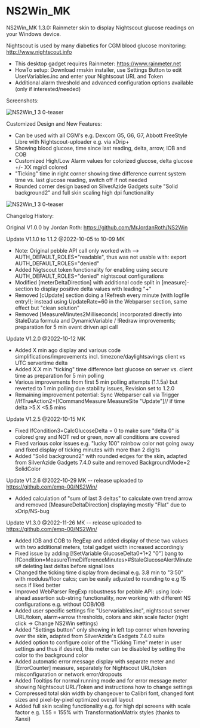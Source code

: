 # NS2Win_MK
 
 NS2Win_MK 1.3.0: Rainmeter skin to display Nightscout glucose readings on your Windows device.

Nightscout is used by many diabetics for CGM blood glucose monitoring: http://www.nightscout.info

- This desktop gadget requires Rainmeter: https://www.rainmeter.net
- HowTo setup: Download rmskin installer, use Settings Button to edit UserVariables.inc and enter your Nightscout URL and Token
- Additional alarm threshold and advanced configuration options available (only if interested/needed)

Screenshots:

![NS2Win_1 3 0-teaser](https://user-images.githubusercontent.com/60714349/204150482-2bc529da-d52c-4920-a354-eb144d1cb0ac.png)

Customized Design and New Features:

- Can be used with all CGM's e.g. Dexcom G5, G6, G7, Abbott FreeStyle Libre with Nightscout-uploader e.g. via xDrip+
- Showing blood glucose, time since last reading, delta, arrow, IOB and COB
- Customized High/Low Alarm values for colorized glucose, delta glucose +/- XX mg/dl colored
- "Ticking" time in right corner showing time difference current system time vs. last glucose reading, switch off if not needed
- Rounded corner design based on SilverAzide Gadgets suite "Solid background2" and full skin scaling high dpi functionality
 
 ![NS2Win_1 3 0-teaser](https://user-images.githubusercontent.com/60714349/204150346-db58d3aa-4ac9-4086-881a-a24cfc30e266.png)

Changelog History:

Original V1.0.0 by Jordan Roth: https://github.com/MrJordanRoth/NS2Win

Update V1.1.0 to 1.1.2 @2022-10-05 to 10-09 MK
- Note: Original pebble API call only worked with --> AUTH_DEFAULT_ROLES="readable", thus was not usable with: export AUTH_DEFAULT_ROLES="denied"
- Added Nigtscout token functionality for enabling using secure AUTH_DEFAULT_ROLES="denied" nightscout configurations
- Modified [meterDeltaDirection] with additional code split in [measure]-section to display positive delta values with leading "+"
- Removed [cUpdate] section doing a !Refresh every minute (with logfile entry!); instead using UpdateRate=60 in the Webparser section, same effect but "clean solution"
- Removed [MeasureMinutes2Milliseconds] incorporated directly into StaleData formula and DynamicVariable / !Redraw improvements; preparation for 5 min event driven api call

Update V1.2.0 @2022-10-12 MK
- Added X min ago display and various code simplifications/improvements incl. timezone/daylightsavings client vs UTC servertime delta
- Added X.X min "ticking" time difference last glucose on server vs. client time as preparation for 5 min polling
- Various improvements from first 5 min polling attempts (1.1.5a) but reverted to 1 min polling due stability issues, Revision set to 1.2.0
- Remaining improvement potential: Sync Webparser call via Trigger //IfTrueAction2=[!CommandMeasure MeasureSite "Update"]// if time delta >5.X <5.5 mins

Update V1.2.5 @2022-10-15 MK
- Fixed IfCondition3=CalcGlucoseDelta = 0 to make sure "delta 0" is colored grey and NOT red or green, now all conditions are covered
- Fixed various color issues e.g. "lucky 100" rainbow color not going away and fixed display of ticking minutes with more than 2 digits
- Added "Solid background2" with rounded edges for the skin, adapted from SilverAzide Gadgets 7.4.0 suite and removed BackgroundMode=2 SolidColor

Update V1.2.6 @2022-10-29 MK -- release uploaded to https://github.com/emp-00/NS2Win/
- Added calculation of "sum of last 3 deltas" to calculate own trend arrow and removed [MeasureDeltaDirection] displaying mostly "Flat" due to xDrip/NS-bug

Update V1.3.0 @2022-11-26 MK -- release uploaded to https://github.com/emp-00/NS2Win/
- Added IOB and COB to RegExp and added display of these two values with two additional meters, total gadget width increased accordingly
- Fixed issue by adding [!SetVariable GlucoseDelta0+1+2 "0"] bang to IfCondition=MeasureTimeDifferenceMinutes>#StaleGlucoseAlertMinutes# deleting last deltas before signal loss
- Changed the ticking time display from decimal e.g. 3.8 min to "3:50" with modulus/floor calcs; can be easily adjusted to rounding to e.g 15 secs if liked better
- Improved WebParser RegExp robustness for pebble API: using look-ahead assertion sub-string functionality, now working with different NS configurations e.g. without COB/IOB
- Added user specific settings file "Uservariables.inc", nightscout server URL/token, alarm+arrow thresholds, colors and skin scale factor (right click -> Change NS2Win settings)
- Added "Settings button" only showing in left top corner when hovering over the skin, adapted from SilverAzide's Gadgets 7.4.0 suite
- Added option to configure color of the "Ticking Time" meter in user settings and thus if desired, this meter can be disabled by setting the color to the background color
- Added automatic error message display with separate meter and [ErrorCounter] measure, separately for Nightscout URL/token misconfiguration or network error/dropouts
- Added Tooltips for normal running mode and for error message meter showing Nightscout URL/Token and instructions how to change settings
- Compressed total skin width by changeover to Calibri font, changed font sizes and pixel-by-pixel optimized overall layout
- Added full skin scaling functionality e.g. for high dpi screens with scale factor e.g. 1.55 = 155% with TransformationMatrix styles (thanks to Xanxi)
